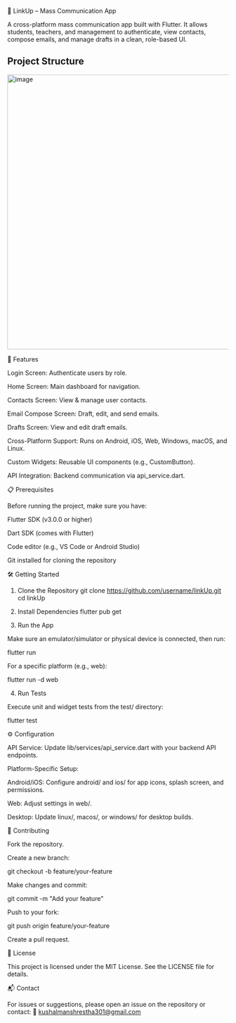 📱 LinkUp – Mass Communication App

A cross-platform mass communication app built with Flutter. It allows students, teachers, and management to authenticate, view contacts, compose emails, and manage drafts in a clean, role-based UI.

## Project Structure
<img width="512" height="626" alt="image" src="https://github.com/user-attachments/assets/1137d2dc-0d6b-4960-9354-936dcbba4d7d" />

🚀 Features

Login Screen: Authenticate users by role.

Home Screen: Main dashboard for navigation.

Contacts Screen: View & manage user contacts.

Email Compose Screen: Draft, edit, and send emails.

Drafts Screen: View and edit draft emails.

Cross-Platform Support: Runs on Android, iOS, Web, Windows, macOS, and Linux.

Custom Widgets: Reusable UI components (e.g., CustomButton).

API Integration: Backend communication via api_service.dart.

📋 Prerequisites

Before running the project, make sure you have:

Flutter SDK (v3.0.0 or higher)

Dart SDK (comes with Flutter)

Code editor (e.g., VS Code or Android Studio)

Git installed for cloning the repository

🛠️ Getting Started
1. Clone the Repository
git clone https://github.com/username/linkUp.git
cd linkUp

2. Install Dependencies
flutter pub get

3. Run the App

Make sure an emulator/simulator or physical device is connected, then run:

flutter run


For a specific platform (e.g., web):

flutter run -d web

4. Run Tests

Execute unit and widget tests from the test/ directory:

flutter test

⚙️ Configuration

API Service: Update lib/services/api_service.dart with your backend API endpoints.

Platform-Specific Setup:

Android/iOS: Configure android/ and ios/ for app icons, splash screen, and permissions.

Web: Adjust settings in web/.

Desktop: Update linux/, macos/, or windows/ for desktop builds.

🤝 Contributing

Fork the repository.

Create a new branch:

git checkout -b feature/your-feature


Make changes and commit:

git commit -m "Add your feature"


Push to your fork:

git push origin feature/your-feature


Create a pull request.

📜 License

This project is licensed under the MIT License. See the LICENSE file for details.

📬 Contact

For issues or suggestions, please open an issue on the repository or contact:
📧 kushalmanshrestha301@gmail.com
